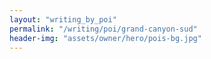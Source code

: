 ```yaml
---
layout: "writing_by_poi"
permalink: "/writing/poi/grand-canyon-sud"
header-img: "assets/owner/hero/pois-bg.jpg"
---
```

